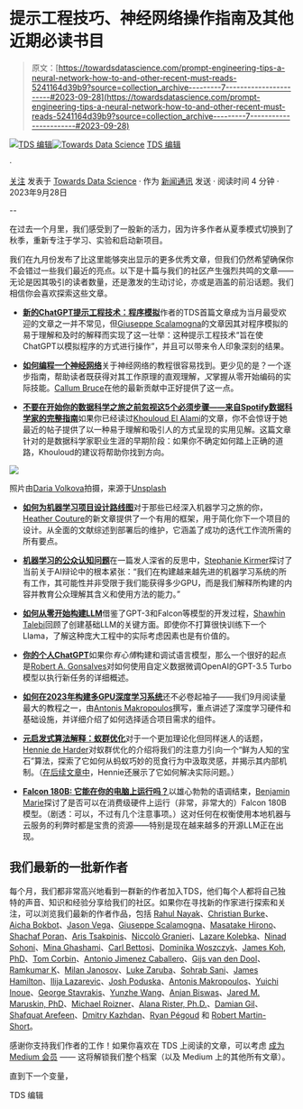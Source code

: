 # 提示工程技巧、神经网络操作指南及其他近期必读书目

> 原文：[https://towardsdatascience.com/prompt-engineering-tips-a-neural-network-how-to-and-other-recent-must-reads-5241164d39b9?source=collection_archive---------7-----------------------#2023-09-28](https://towardsdatascience.com/prompt-engineering-tips-a-neural-network-how-to-and-other-recent-must-reads-5241164d39b9?source=collection_archive---------7-----------------------#2023-09-28)

[](https://towardsdatascience.medium.com/?source=post_page-----5241164d39b9--------------------------------)[![TDS 编辑](../Images/4b2d1beaf4f6dcf024ffa6535de3b794.png)](https://towardsdatascience.medium.com/?source=post_page-----5241164d39b9--------------------------------)[](https://towardsdatascience.com/?source=post_page-----5241164d39b9--------------------------------)[![Towards Data Science](../Images/a6ff2676ffcc0c7aad8aaf1d79379785.png)](https://towardsdatascience.com/?source=post_page-----5241164d39b9--------------------------------) [TDS 编辑](https://towardsdatascience.medium.com/?source=post_page-----5241164d39b9--------------------------------)

·

[关注](https://medium.com/m/signin?actionUrl=https%3A%2F%2Fmedium.com%2F_%2Fsubscribe%2Fuser%2F7e12c71dfa81&operation=register&redirect=https%3A%2F%2Ftowardsdatascience.com%2Fprompt-engineering-tips-a-neural-network-how-to-and-other-recent-must-reads-5241164d39b9&user=TDS+Editors&userId=7e12c71dfa81&source=post_page-7e12c71dfa81----5241164d39b9---------------------post_header-----------) 发表于 [Towards Data Science](https://towardsdatascience.com/?source=post_page-----5241164d39b9--------------------------------) · 作为 [新闻通讯](/newsletter?source=post_page-----5241164d39b9--------------------------------) 发送 · 阅读时间 4 分钟 · 2023年9月28日

--

[](https://medium.com/m/signin?actionUrl=https%3A%2F%2Fmedium.com%2F_%2Fbookmark%2Fp%2F5241164d39b9&operation=register&redirect=https%3A%2F%2Ftowardsdatascience.com%2Fprompt-engineering-tips-a-neural-network-how-to-and-other-recent-must-reads-5241164d39b9&source=-----5241164d39b9---------------------bookmark_footer-----------)

在过去一个月里，我们感受到了一股新的活力，因为许多作者从夏季模式切换到了秋季，重新专注于学习、实验和启动新项目。

我们在九月份发布了比这里能够突出显示的更多优秀文章，但我们仍然希望确保你不会错过一些我们最近的亮点。以下是十篇与我们的社区产生强烈共鸣的文章——无论是因其吸引的读者数量，还是激发的生动讨论，亦或是涵盖的前沿话题。我们相信你会喜欢探索这些文章。

+   [**新的ChatGPT提示工程技术：程序模拟**](/new-chatgpt-prompt-engineering-technique-program-simulation-56f49746aa7b)作者的TDS首篇文章成为当月最受欢迎的文章之一并不常见，但[Giuseppe Scalamogna](https://medium.com/u/e039aa8b7221?source=post_page-----5241164d39b9--------------------------------)的文章因其对程序模拟的易于理解和及时的解释而实现了这一壮举：这种提示工程技术“旨在使ChatGPT以模拟程序的方式进行操作”，并且可以带来令人印象深刻的结果。

+   [**如何编程一个神经网络**](/how-to-program-a-neural-network-f28e3f38e811)关于神经网络的教程很容易找到。更少见的是？一个逐步指南，帮助读者既获得对其工作原理的直观理解，*又*掌握从零开始编码的实际技能。[Callum Bruce](https://medium.com/u/a9c915837ab3?source=post_page-----5241164d39b9--------------------------------)在他的最新贡献中正好提供了这一点。

+   [**不要在开始你的数据科学之旅之前忽视这5个必须步骤——来自Spotify数据科学家的完整指南**](/dont-start-your-data-science-journey-without-these-5-must-do-steps-from-a-spotify-data-scientist-c9cec11fd1b)如果你已经读过[Khouloud El Alami](https://medium.com/u/9c6a36490614?source=post_page-----5241164d39b9--------------------------------)的文章，你不会惊讶于她最近的帖子提供了以一种易于理解和吸引人的方式呈现的实用见解。这篇文章针对的是数据科学家职业生涯的早期阶段：如果你不确定如何踏上正确的道路，Khouloud的建议将帮助你找到方向。

![](../Images/6e4a48f54f15abccd648ebdadaf0ac31.png)

照片由[Daria Volkova](https://unsplash.com/@darias_big_world?utm_source=medium&utm_medium=referral)拍摄，来源于[Unsplash](https://unsplash.com/?utm_source=medium&utm_medium=referral)

+   [**如何为机器学习项目设计路线图**](/how-to-design-a-roadmap-for-a-machine-learning-project-1bbdb88bde48)对于那些已经深入机器学习之旅的你，[Heather Couture](https://medium.com/u/e36b7f8e7180?source=post_page-----5241164d39b9--------------------------------)的新文章提供了一个有用的框架，用于简化你下一个项目的设计。从全面的文献综述到部署后的维护，它涵盖了成功的迭代工作流所需的所有要点。

+   [**机器学习的公众认知问题**](/machine-learnings-public-perception-problem-48daf587e7a8)在一篇发人深省的反思中，[Stephanie Kirmer](https://medium.com/u/a8dc77209ef3?source=post_page-----5241164d39b9--------------------------------)探讨了当前关于AI辩论中的根本紧张：“我们在构建越来越先进的机器学习系统的所有工作，其可能性并非受限于我们能获得多少GPU，而是我们解释所构建的内容并教育公众理解其含义和使用方法的能力。”

+   [**如何从零开始构建LLM**](/how-to-build-an-llm-from-scratch-8c477768f1f9)借鉴了GPT-3和Falcon等模型的开发过程，[Shawhin Talebi](https://medium.com/u/f3998e1cd186?source=post_page-----5241164d39b9--------------------------------)回顾了创建基础LLM的关键方面。即使你不打算很快训练下一个Llama，了解这种庞大工程中的实际考虑因素也是有价值的。

+   [**你的个人ChatGPT**](/your-own-personal-chatgpt-cb0512091e3f)如果你*有心情*构建和调试语言模型，那么一个很好的起点是[Robert A. Gonsalves](https://medium.com/u/c97e6c73c13c?source=post_page-----5241164d39b9--------------------------------)对如何使用自定义数据微调OpenAI的GPT-3.5 Turbo模型以执行新任务的详细概述。

+   [**如何在2023年构建多GPU深度学习系统**](/how-to-build-a-multi-gpu-system-for-deep-learning-in-2023-e5bbb905d935)还不必卷起袖子——我们9月阅读量最大的教程之一，由[Antonis Makropoulos](https://medium.com/u/866c99d649d0?source=post_page-----5241164d39b9--------------------------------)撰写，重点讲述了深度学习硬件和基础设施，并详细介绍了如何选择适合项目需求的组件。

+   [**元启发式算法解释：蚁群优化**](/meta-heuristics-explained-ant-colony-optimization-d016fe925108)对于一个更加理论化但同样迷人的话题，[Hennie de Harder](https://medium.com/u/fb96be98b7b9?source=post_page-----5241164d39b9--------------------------------)对蚁群优化的介绍将我们的注意力引向一个“鲜为人知的宝石”算法，探索了它如何从蚂蚁巧妙的觅食行为中汲取灵感，并揭示其内部机制。（[在后续文章中](/ant-colony-optimization-in-action-6d9106de60af)，Hennie还展示了它如何解决实际问题。）

+   [**Falcon 180B: 它能在你的电脑上运行吗？**](/falcon-180b-can-it-run-on-your-computer-c3f3fb1611a9)以雄心勃勃的语调结束，[Benjamin Marie](https://medium.com/u/ad2a414578b3?source=post_page-----5241164d39b9--------------------------------)探讨了是否可以在消费级硬件上运行（非常，非常大的）Falcon 180B模型。（剧透：可以，不过有几个注意事项。）这对任何在权衡使用本地机器与云服务的利弊时都是宝贵的资源——特别是现在越来越多的开源LLM正在出现。

## 我们最新的一批新作者

每个月，我们都非常高兴地看到一群新的作者加入TDS，他们每个人都将自己独特的声音、知识和经验分享给我们的社区。如果你在寻找新的作家进行探索和关注，可以浏览我们最新的作者作品，包括 [Rahul Nayak](https://medium.com/u/473e87f4b733?source=post_page-----5241164d39b9--------------------------------)、[Christian Burke](https://medium.com/u/764fa444fa3?source=post_page-----5241164d39b9--------------------------------)、[Aicha Bokbot](https://medium.com/u/50566ce7e21?source=post_page-----5241164d39b9--------------------------------)、[Jason Vega](https://medium.com/u/a9932c231079?source=post_page-----5241164d39b9--------------------------------)、[Giuseppe Scalamogna](https://medium.com/u/e039aa8b7221?source=post_page-----5241164d39b9--------------------------------)、[Masatake Hirono](https://medium.com/u/d1946cca54ed?source=post_page-----5241164d39b9--------------------------------)、[Shachaf Poran](https://medium.com/u/33e74b6a3393?source=post_page-----5241164d39b9--------------------------------)、[Aris Tsakpinis](https://medium.com/u/8ab3accce432?source=post_page-----5241164d39b9--------------------------------)、[Niccolò Granieri](https://medium.com/u/d2459ee058ee?source=post_page-----5241164d39b9--------------------------------)、[Lazare Kolebka](https://medium.com/u/f1c1df53dff1?source=post_page-----5241164d39b9--------------------------------)、[Ninad Sohoni](https://medium.com/u/5ee93978501b?source=post_page-----5241164d39b9--------------------------------)、[Mina Ghashami](https://medium.com/u/c99ed9ed7b9a?source=post_page-----5241164d39b9--------------------------------)、[Carl Bettosi](https://medium.com/u/abe6f5e189c8?source=post_page-----5241164d39b9--------------------------------)、[Dominika Woszczyk](https://medium.com/u/afc71d29e576?source=post_page-----5241164d39b9--------------------------------)、[James Koh, PhD](https://medium.com/u/780706b02d58?source=post_page-----5241164d39b9--------------------------------)、[Tom Corbin](https://medium.com/u/96fa70c9b31d?source=post_page-----5241164d39b9--------------------------------)、[Antonio Jimenez Caballero](https://medium.com/u/990fab5876ca?source=post_page-----5241164d39b9--------------------------------)、[Gijs van den Dool](https://medium.com/u/ea289793d3d7?source=post_page-----5241164d39b9--------------------------------)、[Ramkumar K](https://medium.com/u/e330097ea68c?source=post_page-----5241164d39b9--------------------------------)、[Milan Janosov](https://medium.com/u/838408aa2ad4?source=post_page-----5241164d39b9--------------------------------)、[Luke Zaruba](https://medium.com/u/55d98275790e?source=post_page-----5241164d39b9--------------------------------)、[Sohrab Sani](https://medium.com/u/c7a4f1e52b82?source=post_page-----5241164d39b9--------------------------------)、[James Hamilton](https://medium.com/u/4764a80ea558?source=post_page-----5241164d39b9--------------------------------)、[Ilija Lazarevic](https://medium.com/u/e73ea2eae8e6?source=post_page-----5241164d39b9--------------------------------)、[Josh Poduska](https://medium.com/u/b6dae10267e5?source=post_page-----5241164d39b9--------------------------------)、[Antonis Makropoulos](https://medium.com/u/866c99d649d0?source=post_page-----5241164d39b9--------------------------------)、[Yuichi Inoue](https://medium.com/u/f3eff720c79a?source=post_page-----5241164d39b9--------------------------------)、[George Stavrakis](https://medium.com/u/fbbd4313532a?source=post_page-----5241164d39b9--------------------------------)、[Yunzhe Wang](https://medium.com/u/31c691ae725d?source=post_page-----5241164d39b9--------------------------------)、[Anjan Biswas](https://medium.com/u/dbbc0b48552b?source=post_page-----5241164d39b9--------------------------------)、[Jared M. Maruskin, PhD](https://medium.com/u/37ef2450ad04?source=post_page-----5241164d39b9--------------------------------)、[Michael Roizner](https://medium.com/u/1bee5af37d8?source=post_page-----5241164d39b9--------------------------------)、[Alana Rister, Ph.D.](https://medium.com/u/a2d36236daea?source=post_page-----5241164d39b9--------------------------------)、[Damian Gil](https://medium.com/u/87864cbc1dda?source=post_page-----5241164d39b9--------------------------------)、[Shafquat Arefeen](https://medium.com/u/73abef6f209b?source=post_page-----5241164d39b9--------------------------------)、[Dmitry Kazhdan](https://medium.com/u/e322093479?source=post_page-----5241164d39b9--------------------------------)、[Ryan Pégoud](https://medium.com/u/27fba63b402e?source=post_page-----5241164d39b9--------------------------------) 和 [Robert Martin-Short](https://medium.com/u/83d38eb39498?source=post_page-----5241164d39b9--------------------------------)。

感谢你支持我们作者的工作！如果你喜欢在 TDS 上阅读的文章，可以考虑 [成为 Medium 会员](https://bit.ly/tds-membership) —— 这将解锁我们整个档案（以及 Medium 上的其他所有文章）。

直到下一个变量，

TDS 编辑
